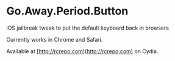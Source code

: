 Go.Away.Period.Button
=====================

iOS jailbreak tweak to put the default keyboard back in browsers

Currently works in Chrome and Safari.

Available at [http://rcrepo.com](http://rcrepo.com) on Cydia.
